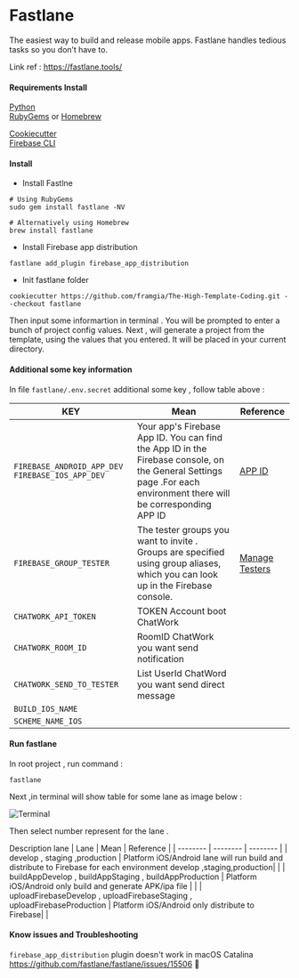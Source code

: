 # Fastlane 

The easiest way to build and release mobile apps. Fastlane handles tedious tasks so you don’t have to. 

Link ref : https://fastlane.tools/ 

#### Requirements Install 
[Python](https://www.python.org/)  
[RubyGems](https://rubygems.org/) or [Homebrew](https://brew.sh/)

[Cookiecutter](https://cookiecutter.readthedocs.io/en/1.7.0/installation.html)  
[Firebase CLI](https://firebase.google.com/docs/cli#install_the_firebase_cli)  

#### Install

+ Install Fastlne 
```
# Using RubyGems
sudo gem install fastlane -NV

# Alternatively using Homebrew
brew install fastlane 
```

+ Install Firebase  app distribution

 ```
 fastlane add_plugin firebase_app_distribution
 ```
+ Init fastlane folder 
```
cookiecutter https://github.com/framgia/The-High-Template-Coding.git --checkout fastlane 
```
Then input some informartion in terminal  . You will be prompted to enter a bunch of project config values. Next , will generate a project from the template, using the values that you entered. It will be placed in your current directory.

#### Additional some key information

In file `fastlane/.env.secret` additional some key , follow table above : 

| KEY | Mean |  Reference |
| -------- | -------- | -------- |
| `FIREBASE_ANDROID_APP_DEV FIREBASE_IOS_APP_DEV `     |  Your app's Firebase App ID. You can find the App ID in the Firebase console, on the General Settings page .For each environment there will be corresponding APP ID  |  [APP ID ](https://console.firebase.google.com/u/0/project/_/settings/general/)     |
| `FIREBASE_GROUP_TESTER`     | 	The tester groups you want to invite . Groups are specified using group aliases, which you can look up in the Firebase console. | [Manage Testers ](https://firebase.google.com/docs/app-distribution/manage-testers)     |
| `CHATWORK_API_TOKEN`     | TOKEN Account boot ChatWork   |      |
| `CHATWORK_ROOM_ID`     | RoomID ChatWork you want send notification   |      |
| `CHATWORK_SEND_TO_TESTER`     |  List UserId ChatWord you want send direct message |      |
| `BUILD_IOS_NAME`     |   |      |
| `SCHEME_NAME_IOS`     |   |      |

#### Run fastlane 
In root project , run command : 

```
fastlane 
```
Next ,in terminal will show table for some lane as image below :  

![Terminal](image/ex.png)

Then select number represent for the lane .

Description  lane 
| Lane | Mean |  Reference |
| -------- | -------- | -------- |
| develop , staging ,production | Platform iOS/Android  lane  will run build and distribute to Firebase for each environment develop ,staging,production|       |
| buildAppDevelop , buildAppStaging , buildAppProduction | Platform iOS/Android only build and generate APK/ipa file  |   |
| uploadFirebaseDevelop , uploadFirebaseStaging , uploadFirebaseProduction | Platform iOS/Android only distribute to Firebase|      |
#### Know issues and Troubleshooting
`firebase_app_distribution` plugin doesn't work in macOS Catalina
    https://github.com/fastlane/fastlane/issues/15506  💬
